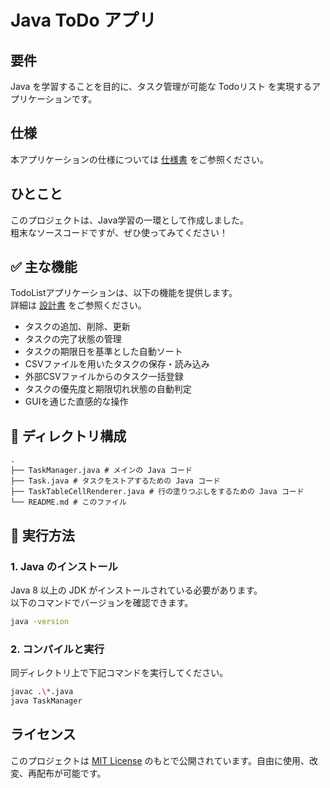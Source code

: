 # Java ToDo アプリ

## 要件

Java を学習することを目的に、タスク管理が可能な Todoリスト を実現するアプリケーションです。  

## 仕様

本アプリケーションの仕様については [仕様書](https://github.com/teppei19980914/TodoList/blob/main/%E4%BB%95%E6%A7%98%E6%9B%B8.md) をご参照ください。  

## ひとこと

このプロジェクトは、Java学習の一環として作成しました。  
粗末なソースコードですが、ぜひ使ってみてください！  

## ✅ 主な機能

TodoListアプリケーションは、以下の機能を提供します。  
詳細は [設計書](https://github.com/teppei19980914/TodoList/blob/main/%E8%A8%AD%E8%A8%88%E6%9B%B8.md) をご参照ください。  

* タスクの追加、削除、更新
* タスクの完了状態の管理
* タスクの期限日を基準とした自動ソート
* CSVファイルを用いたタスクの保存・読み込み
* 外部CSVファイルからのタスク一括登録
* タスクの優先度と期限切れ状態の自動判定
* GUIを通じた直感的な操作

## 📁 ディレクトリ構成

```TEXT
.
├── TaskManager.java # メインの Java コード
├── Task.java # タスクをストアするための Java コード
├── TaskTableCellRenderer.java # 行の塗りつぶしをするための Java コード
└── README.md # このファイル
```

## 🚀 実行方法

### 1. Java のインストール

Java 8 以上の JDK がインストールされている必要があります。  
以下のコマンドでバージョンを確認できます。  

```bash
java -version
```

### 2. コンパイルと実行

同ディレクトリ上で下記コマンドを実行してください。  

```bash
javac .\*.java
java TaskManager
```

## ライセンス

このプロジェクトは [MIT License](https://opensource.org/license/MIT) のもとで公開されています。自由に使用、改変、再配布が可能です。  
